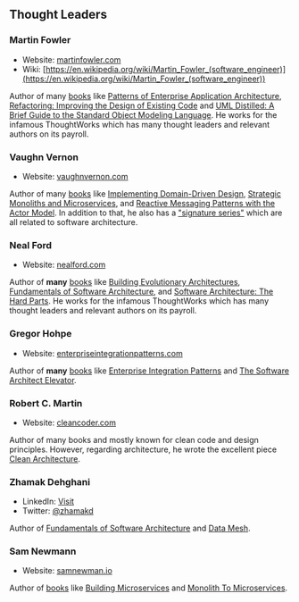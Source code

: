 ## Thought Leaders

### Martin Fowler

* Website: [martinfowler.com](https://martinfowler.com/)
* Wiki: [https://en.wikipedia.org/wiki/Martin_Fowler_(software_engineer)](https://en.wikipedia.org/wiki/Martin_Fowler_(software_engineer))

Author of many [books](https://martinfowler.com/books/) like [Patterns of Enterprise Application Architecture](https://martinfowler.com/books/eaa.html), [Refactoring: Improving the Design of Existing Code](https://martinfowler.com/books/refactoring.html) and [UML Distilled: A Brief Guide to the Standard Object Modeling Language](https://martinfowler.com/books/uml.html).
He works for the infamous ThoughtWorks which has many thought leaders and relevant authors on its payroll.

### Vaughn Vernon

* Website: [vaughnvernon.com](https://vaughnvernon.com/)

Author of many [books](https://kalele.io/books/) like [Implementing Domain-Driven Design](https://kalele.io/books/), [Strategic Monoliths and Microservices](https://kalele.io/books/), and [Reactive Messaging Patterns with the Actor Model](https://kalele.io/books/).
In addition to that, he also has a ["signature series"](https://www.informit.com/imprint/series_detail.aspx?ser=7937178) which are all related to software architecture.

### Neal Ford

* Website: [nealford.com](https://nealford.com/)

Author of **many** [books](https://nealford.com/books/) like [Building Evolutionary Architectures](https://www.oreilly.com/library/view/building-evolutionary-architectures/9781491986356/), [Fundamentals of Software Architecture](https://fundamentalsofsoftwarearchitecture.com/), and [Software Architecture: The Hard Parts](https://architecturethehardparts.com/).
He works for the infamous ThoughtWorks which has many thought leaders and relevant authors on its payroll.

### Gregor Hohpe

* Website: [enterpriseintegrationpatterns.com](https://www.enterpriseintegrationpatterns.com)

Author of **many** [books](https://www.enterpriseintegrationpatterns.com/books1.html) like [Enterprise Integration Patterns](https://www.amazon.com/o/asin/0321200683/ref=nosim/enterpriseint-20) and [The Software Architect Elevator](https://www.amazon.com/gp/product/1492077542/ref=as_li_tl).

### Robert C. Martin

* Website: [cleancoder.com](http://cleancoder.com/products)

Author of many books and mostly known for clean code and design principles. However, regarding architecture, he wrote the excellent piece [Clean Architecture](https://www.amazon.com/dp/0134494164).

### Zhamak Dehghani

* LinkedIn: [Visit](https://www.linkedin.com/in/zhamak-dehghani/)
* Twitter: [@zhamakd](https://twitter.com/zhamakd)

Author of [Fundamentals of Software Architecture](https://fundamentalsofsoftwarearchitecture.com/) and [Data Mesh](https://www.oreilly.com/library/view/data-mesh/9781492092384/).

### Sam Newmann

* Website: [samnewman.io](https://samnewman.io/)

Author of [books](https://samnewman.io/books/) like [Building Microservices](https://samnewman.io/books/building_microservices/) and [Monolith To Microservices](https://samnewman.io/books/monolith-to-microservices/).
